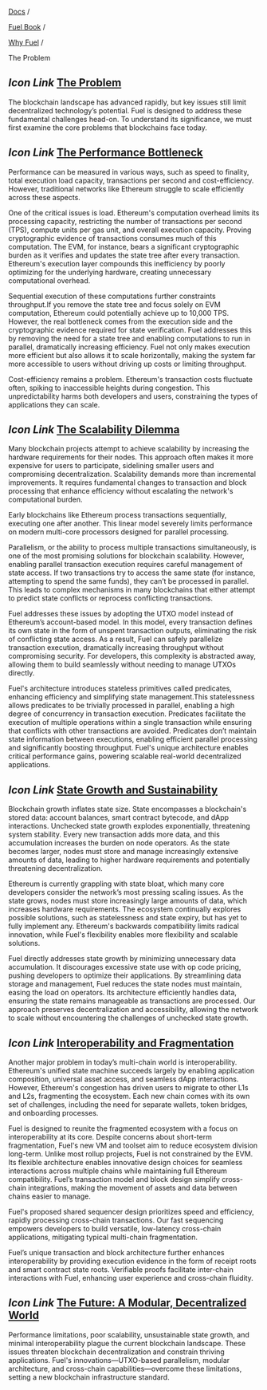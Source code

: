 [Docs](https://docs.fuel.network/) /

[Fuel Book](https://docs.fuel.network/docs/fuel-book/) /

[Why Fuel](https://docs.fuel.network/docs/fuel-book/why-fuel/) /

The Problem

## _Icon Link_ [The Problem](https://docs.fuel.network/docs/fuel-book/why-fuel/the-problem/\#the-problem)

The blockchain landscape has advanced rapidly, but key issues still limit decentralized technology’s potential. Fuel is designed to address these fundamental challenges head-on. To understand its significance, we must first examine the core problems that blockchains face today.

## _Icon Link_ [The Performance Bottleneck](https://docs.fuel.network/docs/fuel-book/why-fuel/the-problem/\#the-performance-bottleneck)

Performance can be measured in various ways, such as speed to finality, total execution load capacity, transactions per second and cost-efficiency. However, traditional networks like Ethereum struggle to scale efficiently across these aspects.

One of the critical issues is load. Ethereum's computation overhead limits its processing capacity, restricting the number of transactions per second (TPS), compute units per gas unit, and overall execution capacity. Proving cryptographic evidence of transactions consumes much of this computation. The EVM, for instance, bears a significant cryptographic burden as it verifies and updates the state tree after every transaction. Ethereum's execution layer compounds this inefficiency by poorly optimizing for the underlying hardware, creating unnecessary computational overhead.

Sequential execution of these computations further constraints throughput.If you remove the state tree and focus solely on EVM computation, Ethereum could potentially achieve up to 10,000 TPS. However, the real bottleneck comes from the execution side and the cryptographic evidence required for state verification. Fuel addresses this by removing the need for a state tree and enabling computations to run in parallel, dramatically increasing efficiency. Fuel not only makes execution more efficient but also allows it to scale horizontally, making the system far more accessible to users without driving up costs or limiting throughput.

Cost-efficiency remains a problem. Ethereum's transaction costs fluctuate often, spiking to inaccessible heights during congestion. This unpredictability harms both developers and users, constraining the types of applications they can scale.

## _Icon Link_ [The Scalability Dilemma](https://docs.fuel.network/docs/fuel-book/why-fuel/the-problem/\#the-scalability-dilemma)

Many blockchain projects attempt to achieve scalability by increasing the hardware requirements for their nodes. This approach often makes it more expensive for users to participate, sidelining smaller users and compromising decentralization. Scalability demands more than incremental improvements. It requires fundamental changes to transaction and block processing that enhance efficiency without escalating the network's computational burden.

Early blockchains like Ethereum process transactions sequentially, executing one after another. This linear model severely limits performance on modern multi-core processors designed for parallel processing.

Parallelism, or the ability to process multiple transactions simultaneously, is one of the most promising solutions for blockchain scalability. However, enabling parallel transaction execution requires careful management of state access. If two transactions try to access the same state (for instance, attempting to spend the same funds), they can’t be processed in parallel. This leads to complex mechanisms in many blockchains that either attempt to predict state conflicts or reprocess conflicting transactions.

Fuel addresses these issues by adopting the UTXO model instead of Ethereum’s account-based model. In this model, every transaction defines its own state in the form of unspent transaction outputs, eliminating the risk of conflicting state access. As a result, Fuel can safely parallelize transaction execution, dramatically increasing throughput without compromising security. For developers, this complexity is abstracted away, allowing them to build seamlessly without needing to manage UTXOs directly.

Fuel's architecture introduces stateless primitives called predicates, enhancing efficiency and simplifying state management.This statelessness allows predicates to be trivially processed in parallel, enabling a high degree of concurrency in transaction execution. Predicates facilitate the execution of multiple operations within a single transaction while ensuring that conflicts with other transactions are avoided. Predicates don’t maintain state information between executions, enabling efficient parallel processing and significantly boosting throughput. Fuel's unique architecture enables critical performance gains, powering scalable real-world decentralized applications.

## _Icon Link_ [State Growth and Sustainability](https://docs.fuel.network/docs/fuel-book/why-fuel/the-problem/\#state-growth-and-sustainability)

Blockchain growth inflates state size. State encompasses a blockchain's stored data: account balances, smart contract bytecode, and dApp interactions. Unchecked state growth explodes exponentially, threatening system stability. Every new transaction adds more data, and this accumulation increases the burden on node operators. As the state becomes larger, nodes must store and manage increasingly extensive amounts of data, leading to higher hardware requirements and potentially threatening decentralization.

Ethereum is currently grappling with state bloat, which many core developers consider the network’s most pressing scaling issues. As the state grows, nodes must store increasingly large amounts of data, which increases hardware requirements. The ecosystem continually explores possible solutions, such as statelessness and state expiry, but has yet to fully implement any. Ethereum's backwards compatibility limits radical innovation, while Fuel's flexibility enables more flexibility and scalable solutions.

Fuel directly addresses state growth by minimizing unnecessary data accumulation. It discourages excessive state use with op code pricing, pushing developers to optimize their applications. By streamlining data storage and management, Fuel reduces the state nodes must maintain, easing the load on operators. Its architecture efficiently handles data, ensuring the state remains manageable as transactions are processed. Our approach preserves decentralization and accessibility, allowing the network to scale without encountering the challenges of unchecked state growth.

## _Icon Link_ [Interoperability and Fragmentation](https://docs.fuel.network/docs/fuel-book/why-fuel/the-problem/\#interoperability-and-fragmentation)

Another major problem in today’s multi-chain world is interoperability. Ethereum's unified state machine succeeds largely by enabling application composition, universal asset access, and seamless dApp interactions. However, Ethereum's congestion has driven users to migrate to other L1s and L2s, fragmenting the ecosystem. Each new chain comes with its own set of challenges, including the need for separate wallets, token bridges, and onboarding processes.

Fuel is designed to reunite the fragmented ecosystem with a focus on interoperability at its core. Despite concerns about short-term fragmentation, Fuel's new VM and toolset aim to reduce ecosystem division long-term. Unlike most rollup projects, Fuel is not constrained by the EVM. Its flexible architecture enables innovative design choices for seamless interactions across multiple chains while maintaining full Ethereum compatibility. Fuel’s transaction model and block design simplify cross-chain integrations, making the movement of assets and data between chains easier to manage.

Fuel's proposed shared sequencer design prioritizes speed and efficiency, rapidly processing cross-chain transactions. Our fast sequencing empowers developers to build versatile, low-latency cross-chain applications, mitigating typical multi-chain fragmentation.

Fuel’s unique transaction and block architecture further enhances interoperability by providing execution evidence in the form of receipt roots and smart contract state roots. Verifiable proofs facilitate inter-chain interactions with Fuel, enhancing user experience and cross-chain fluidity.

## _Icon Link_ [The Future: A Modular, Decentralized World](https://docs.fuel.network/docs/fuel-book/why-fuel/the-problem/\#the-future-a-modular-decentralized-world)

Performance limitations, poor scalability, unsustainable state growth, and minimal interoperability plague the current blockchain landscape. These issues threaten blockchain decentralization and constrain thriving applications. Fuel's innovations—UTXO-based parallelism, modular architecture, and cross-chain capabilities—overcome these limitations, setting a new blockchain infrastructure standard.